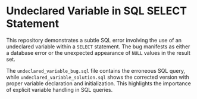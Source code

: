 # Undeclared Variable in SQL SELECT Statement

This repository demonstrates a subtle SQL error involving the use of an undeclared variable within a `SELECT` statement.  The bug manifests as either a database error or the unexpected appearance of `NULL` values in the result set.

The `undeclared_variable_bug.sql` file contains the erroneous SQL query, while `undeclared_variable_solution.sql` shows the corrected version with proper variable declaration and initialization.  This highlights the importance of explicit variable handling in SQL queries.